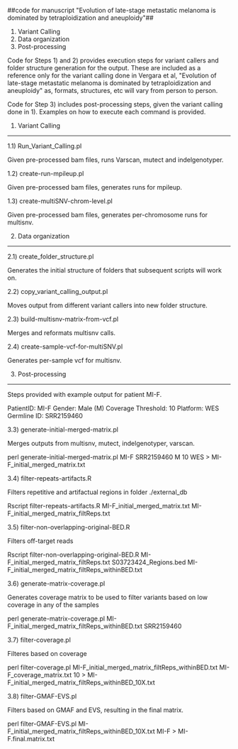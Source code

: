 ##code for manuscript "Evolution of late-stage metastatic melanoma is dominated by tetraploidization and aneuploidy"##

1) Variant Calling
2) Data organization
3) Post-processing

Code for Steps 1) and 2) provides execution steps for variant callers and folder structure generation for the output. These are included as a reference only for the variant calling done in Vergara et al, "Evolution of late-stage metastatic melanoma is dominated by tetraploidization and aneuploidy" as, formats, structures, etc will vary from person to person.   

Code for Step 3) includes post-processing steps, given the variant calling done in 1). Examples on how to execute each command is provided. 

1) Variant Calling
------------------

1.1) Run_Variant_Calling.pl

Given pre-processed bam files, runs Varscan, mutect and indelgenotyper.

1.2) create-run-mpileup.pl

Given pre-processed bam files, generates runs for mpileup.

1.3) create-multiSNV-chrom-level.pl
 
Given pre-processed bam files, generates per-chromosome runs for multisnv.

2) Data organization
--------------------

2.1) create_folder_structure.pl 

Generates the initial structure of folders that subsequent scripts will work on.

2.2) copy_variant_calling_output.pl 

Moves output from different variant callers into new folder structure.

2.3) build-multisnv-matrix-from-vcf.pl

Merges and reformats multisnv calls.

2.4) create-sample-vcf-for-multiSNV.pl  

Generates per-sample vcf for multisnv.

3) Post-processing
------------------ 

Steps provided with example output for patient MI-F.

PatientID: MI-F
Gender: Male (M)
Coverage Threshold: 10
Platform: WES
Germline ID: SRR2159460

3.3) generate-initial-merged-matrix.pl

Merges outputs from multisnv, mutect, indelgenotyper, varscan.

perl generate-initial-merged-matrix.pl MI-F SRR2159460 M 10 WES > MI-F_initial_merged_matrix.txt

3.4) filter-repeats-artifacts.R

Filters repetitive and artifactual regions in folder ./external_db

Rscript filter-repeats-artifacts.R  MI-F_initial_merged_matrix.txt  MI-F_initial_merged_matrix_filtReps.txt 

3.5) filter-non-overlapping-original-BED.R

Filters off-target reads

Rscript filter-non-overlapping-original-BED.R MI-F_initial_merged_matrix_filtReps.txt S03723424_Regions.bed MI-F_initial_merged_matrix_filtReps_withinBED.txt

3.6) generate-matrix-coverage.pl

Generates coverage matrix to be used to filter variants based on low coverage in any of the samples 

perl generate-matrix-coverage.pl MI-F_initial_merged_matrix_filtReps_withinBED.txt SRR2159460

3.7) filter-coverage.pl

Filteres based on coverage

perl filter-coverage.pl MI-F_initial_merged_matrix_filtReps_withinBED.txt MI-F_coverage_matrix.txt 10 > MI-F_initial_merged_matrix_filtReps_withinBED_10X.txt 

3.8) filter-GMAF-EVS.pl

Filters based on GMAF and EVS, resulting in the final matrix.

perl filter-GMAF-EVS.pl MI-F_initial_merged_matrix_filtReps_withinBED_10X.txt MI-F > MI-F.final.matrix.txt

